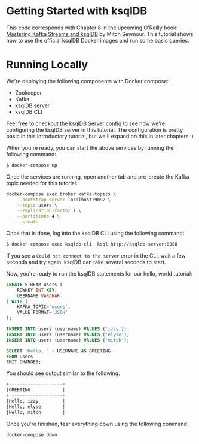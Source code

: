 # Getting Started with ksqlDB
This code corresponds with Chapter 8 in the upcoming O'Reilly book: [Mastering Kafka Streams and ksqlDB][book] by Mitch Seymour. This tutorial shows how to use the official ksqlDB Docker images and run some basic queries.

[book]: https://www.kafka-streams-book.com/

# Running Locally
We're deploying the following components with Docker compose:

- Zookeeper
- Kafka
- ksqlDB server
- ksqlDB CLI

Feel free to checkout the [ksqlDB Server config][ksqldb-server-config] to see how we're configuring the ksqlDB server in this tutorial. The configuration is pretty basic in this introductory tutorial, but we'll expand on this in later chapters :)

[ksqldb-server-config]: files/ksqldb-server/ksql-server.properties

When you're ready, you can start the above services by running the following command:

```sh
$ docker-compose up
```

[ksqldb-server-config]: files/ksqldb-server/ksql-server.properties
[connect-config]: files/ksqldb-server/connect.properties

Once the services are running, open another tab and pre-create the Kafka topic needed for this tutorial:

```sh
docker-compose exec broker kafka-topics \
    --bootstrap-server localhost:9092 \
    --topic users \
    --replication-factor 1 \
    --partitions 4 \
    --create
```

Once that is done, log into the ksqlDB CLI using the following command:

```sh
$ docker-compose exec ksqldb-cli  ksql http://ksqldb-server:8088
```

If you see a `Could not connect to the server` error in the CLI, wait a few seconds and try again. ksqlDB can take several seconds to start.

Now, you're ready to run the ksqlDB statements for our hello, world tutorial:

```sql
CREATE STREAM users (
    ROWKEY INT KEY,
    USERNAME VARCHAR
) WITH (
    KAFKA_TOPIC='users',
    VALUE_FORMAT='JSON'
);

INSERT INTO users (username) VALUES ('izzy');
INSERT INTO users (username) VALUES ('elyse');
INSERT INTO users (username) VALUES ('mitch');

SELECT 'Hello, ' + USERNAME AS GREETING
FROM users
EMIT CHANGES;
```

You should see output similar to the following:

```sql
+--------------------+
|GREETING            |
+--------------------+
|Hello, izzy         |
|Hello, elyse        |
|Hello, mitch        |
```

Once you're finished, tear everything down using the following command:

```sh
docker-compose down
```
